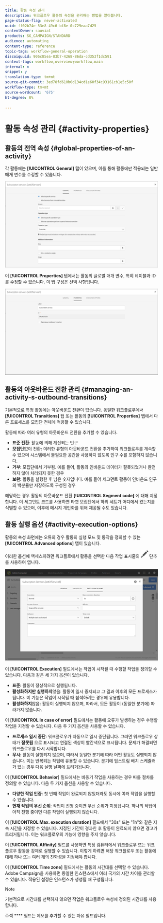 ```yaml
---
title: 활동 속성 관리
description: 워크플로우 활동의 속성을 관리하는 방법을 알아봅니다.
page-status-flag: never-activated
uuid: ff02b74e-53e8-49c6-bf8e-0c729eaa7d25
contentOwner: sauviat
products: SG_CAMPAIGN/STANDARD
audience: automating
content-type: reference
topic-tags: workflow-general-operation
discoiquuid: 906c85ea-83b7-4268-86da-cd353f1dc591
context-tags: workflow,overview;workflow,main
internal: n
snippet: y
translation-type: tm+mt
source-git-commit: 3ed78fd610b0d134cd1e60f34c93161cb1e5c50f
workflow-type: tm+mt
source-wordcount: '675'
ht-degree: 0%

---
```



# 활동 속성 관리 {#activity-properties}

## 활동의 전역 속성 {#global-properties-of-an-activity}

각 활동에는 **[!UICONTROL General]** 탭이 있으며, 이를 통해 활동에만 적용되는 일반 매개 변수를 수정할 수 있습니다.

![](assets/activity-properties.png)

이 **[!UICONTROL Properties]** 탭에서는 활동의 글로벌 매개 변수, 특히 레이블과 ID를 수정할 수 있습니다. 이 탭 구성은 선택 사항입니다.

![](assets/activity-properties2.png)

## 활동의 아웃바운드 전환 관리 {#managing-an-activity-s-outbound-transitions}

기본적으로 특정 활동에는 아웃바운드 전환이 없습니다. 동일한 워크플로우에서 **[!UICONTROL Transitions]** 탭 또는 활동의 **[!UICONTROL Properties]** 탭에서 다른 프로세스를 모집단 전체에 적용할 수 있습니다.

활동에 따라 여러 유형의 아웃바운드 전환을 추가할 수 있습니다.

* **표준 전환**: 활동에 의해 계산되는 인구
* **모집단**&#x200B;없이 전환: 이러한 유형의 아웃바운드 전환을 추가하여 워크플로우를 계속할 수 있으며 시스템에서 불필요한 공간을 사용하지 않도록 인구 수를 포함하지 않습니다.
* **거부**: 모집단에서 거부됨. 예를 들어, 활동의 인바운드 데이터가 잘못되었거나 완전하지 않아 처리되지 못한 경우
* **보완**: 활동을 실행한 후 남은 숫자입니다. 예를 들어 세그먼트 활동이 인바운드 인구의 백분율만 저장하도록 구성된 경우

해당하는 경우 활동의 아웃바운드 전환 **[!UICONTROL Segment code]** 에 대해 지정합니다. 이 세그먼트 코드를 사용하면 타겟 모집단에서 하위 세트가 어디에서 왔는지를 식별할 수 있으며, 이후에 메시지 개인화를 위해 제공될 수도 있습니다.

## 활동 실행 옵션 {#activity-execution-options}

활동의 속성 화면에는 오류의 경우 활동의 실행 모드 및 동작을 정의할 수 있는 **[!UICONTROL Advanced options]** 탭이 있습니다.

이러한 옵션에 액세스하려면 워크플로에서 활동을 선택한 다음 작업 표시줄의 ![](assets/edit_darkgrey-24px.png) 단추를 사용하여 엽니다.

![](assets/wkf_advanced_parameters.png)

이 **[!UICONTROL Execution]** 필드에서는 작업이 시작될 때 수행할 작업을 정의할 수 있습니다. 다음과 같은 세 가지 옵션이 있습니다.

* **표준**: 활동이 정상적으로 실행됩니다.
* **활성화하지만 실행하지**&#x200B;않음: 활동이 일시 중지되고 그 결과 이후의 모든 프로세스가 됩니다. 이 기능은 작업이 시작될 때 참석하려는 경우에 유용합니다.
* **활성화하지**&#x200B;않음: 활동이 실행되지 않으며, 따라서, 모든 활동이 (동일한 분기에) 따라가지 않습니다.

이 **[!UICONTROL In case of error]** 필드에서는 활동에 오류가 발생하는 경우 수행할 작업을 지정할 수 있습니다. 다음 두 가지 옵션을 사용할 수 있습니다.

* **프로세스 일시 중단**: 워크플로우가 자동으로 일시 중단됩니다. 그러면 워크플로우 상태가 **잘못됨** 으로 표시되고 연결된 색상이 빨간색으로 표시됩니다. 문제가 해결되면 워크플로우를 다시 시작합니다.
* **무시**: 활동이 실행되지 않으며, 따라서 동일한 분기에 따라 어떤 활동도 실행되지 않습니다. 이는 반복되는 작업에 유용할 수 있습니다. 분기에 업스트림 배치 스케줄러가 있는 경우 다음 실행 날짜에 트리거됩니다.

이 **[!UICONTROL Behavior]** 필드에서는 비동기 작업을 사용하는 경우 따를 절차를 정의할 수 있습니다. 다음 두 가지 옵션을 사용할 수 있습니다.

* **다양한 작업 인증**: 첫 번째 작업이 완료되지 않았더라도 동시에 여러 작업을 실행할 수 있습니다.
* **현재 작업의 우선 순위**: 작업이 진행 중이면 우선 순위가 지정됩니다. 하나의 작업이 아직 진행 중이면 다른 작업이 실행되지 않습니다.

이 **[!UICONTROL Max. execution duration]** 필드에서 &quot;30s&quot; 또는 &quot;1h&quot;와 같은 지속 시간을 지정할 수 있습니다. 지정된 기간이 경과한 후 활동이 완료되지 않으면 경고가 트리거됩니다. 이는 워크플로우의 기능에 영향을 주지 않습니다.

이 **[!UICONTROL Affinity]** 필드를 사용하면 특정 컴퓨터에서 워크플로우 또는 워크플로우 활동을 강제로 실행할 수 있습니다. 이렇게 하려면 해당 워크플로우 또는 활동에 대해 하나 또는 여러 개의 친화성을 지정해야 합니다.

이 **[!UICONTROL Time zone]** 필드에서는 활동의 시간대를 선택할 수 있습니다. Adobe Campaign을 사용하면 동일한 인스턴스에서 여러 국가의 시간 차이를 관리할 수 있습니다. 적용된 설정은 인스턴스가 생성될 때 구성됩니다.

>[!NOTE]
>
>기본적으로 시간대를 선택하지 않으면 작업은 워크플로우 속성에 정의된 시간대를 사용합니다.

주석 **** 필드는 메모를 추가할 수 있는 자유 필드입니다.
